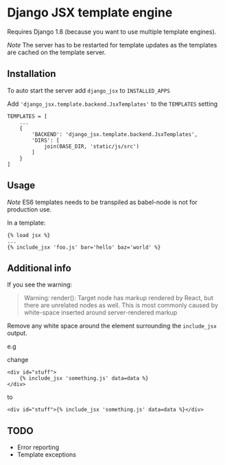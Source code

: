 # Django JSX template engine

Requires Django 1.8 (because you want to use multiple template engines).

*Note* The server has to be restarted for template updates as the templates are cached on the template server.

## Installation

To auto start the server add `django_jsx` to `INSTALLED_APPS`

Add `'django_jsx.template.backend.JsxTemplates'` to the `TEMPLATES` setting

    TEMPLATES = [
        ...
        {
            'BACKEND': 'django_jsx.template.backend.JsxTemplates',
            'DIRS': [
                join(BASE_DIR, 'static/js/src')
            ]
        }
    ]
    

## Usage

*Note* ES6 templates needs to be transpiled as babel-node is not for production use.


In a template:

    {% load jsx %}
    ...
    {% include_jsx 'foo.js' bar='hello' baz='world' %}


## Additional info

If you see the warning:

> Warning: render(): Target node has markup rendered by React, but there are unrelated nodes as well. This is most commonly caused by white-space inserted around server-rendered markup

Remove any white space around the element surrounding the `include_jsx` output.

e.g

change

    <div id="stuff">
        {% include_jsx 'something.js' data=data %}
    </div>

to

    <div id="stuff">{% include_jsx 'something.js' data=data %}</div>


## TODO

*  Error reporting
*  Template exceptions
